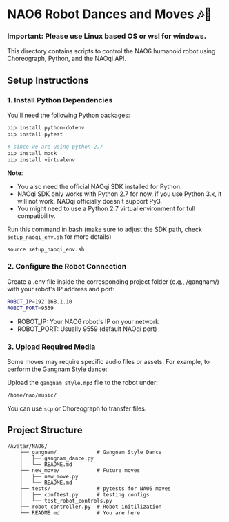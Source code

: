 # NAO6 Robot Dances and Moves 🎶🤖

### **Important: Please use Linux based OS or wsl for windows.**

This directory contains scripts to control the NAO6 humanoid robot using Choreograph, Python, and the NAOqi API.

## Setup Instructions

### 1. Install Python Dependencies

You'll need the following Python packages:

```bash
pip install python-dotenv
pip install pytest

# since we are using python 2.7
pip install mock
pip install virtualenv
```
**Note**: 
- You also need the official NAOqi SDK installed for Python.
- NAOqi SDK only works with Python 2.7 for now, if you use Python 3.x, it will not work. NAOqi officially doesn't support Py3.
- You might need to use a Python 2.7 virtual environment for full compatibility.

Run this command in bash (make sure to adjust the SDK path, check `setup_naoqi_env.sh` for more details)

```
source setup_naoqi_env.sh 
```

### 2. Configure the Robot Connection
Create a .env file inside the corresponding project folder (e.g., /gangnam/) with your robot's IP address and port:

```bash
ROBOT_IP=192.168.1.10
ROBOT_PORT=9559
```
 - ROBOT_IP: Your NAO6 robot's IP on your network
 - ROBOT_PORT: Usually 9559 (default NAOqi port)


### 3. Upload Required Media
Some moves may require specific audio files or assets. For example, to perform the Gangnam Style dance:

Upload the `gangnam_style.mp3` file to the robot under:
```bash
/home/nao/music/
```
You can use `scp` or Choreograph to transfer files.


## Project Structure

```
/Avatar/NAO6/
    ├── gangnam/             # Gangnam Style Dance
    │   ├── gangnam_dance.py
    │   └── README.md
    ├── new_move/            # Future moves
    │   ├── new_move.py
    │   └── README.md
    ├── tests/               # pytests for NA06 moves
    │   ├── conftest.py      # testing configs
    │   └── test_robot_controls.py
    ├── robot_controller.py  # Robot initilization
    └── README.md            # You are here
```